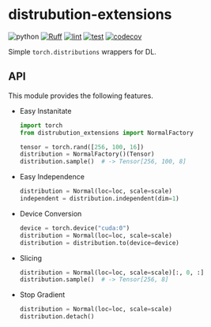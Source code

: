 # distrubution-extensions

![python](https://img.shields.io/badge/python-3.8-blue)
[![Ruff](https://img.shields.io/endpoint?url=https://raw.githubusercontent.com/charliermarsh/ruff/main/assets/badge/v2.json)](https://github.com/astral-sh/ruff)
[![lint](https://github.com/nomutin/distribution-extension/actions/workflows/lint.yml/badge.svg)](https://github.com/nomutin/distribution-extension/actions/workflows/lint.yml)
[![test](https://github.com/nomutin/distribution-extension/actions/workflows/test.yml/badge.svg)](https://github.com/nomutin/distribution-extension/actions/workflows/test.yml)
[![codecov](https://codecov.io/gh/nomutin/distribution-extension/graph/badge.svg?token=HTHTLULHPV)](https://codecov.io/gh/nomutin/distribution-extension)

Simple `torch.distributions` wrappers for DL.

## API

This module provides the following features.

- Easy Instanitate

    ```python
    import torch
    from distrubution_extensions import NormalFactory

    tensor = torch.rand([256, 100, 16])
    distribution = NormalFactory()(Tensor)
    distribution.sample()  # -> Tensor[256, 100, 8]
    ```

- Easy Independence

    ```python
    distribution = Normal(loc=loc, scale=scale)
    independent = distribution.independent(dim=1)
    ```

- Device Conversion

    ```python
    device = torch.device("cuda:0")
    distribution = Normal(loc=loc, scale=scale)
    distribution = distribution.to(device=device)
    ```

- Slicing

    ```python
    distribution = Normal(loc=loc, scale=scale)[:, 0, :]
    distribution.sample()  # -> Tensor[256, 8]
    ```

- Stop Gradient

    ```python
    distribution = Normal(loc=loc, scale=scale) 
    distribution.detach()
    ```
